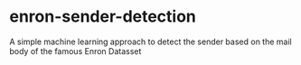 # enron-sender-detection
A simple machine learning approach to detect the sender based on the mail body of the famous Enron Datasset
